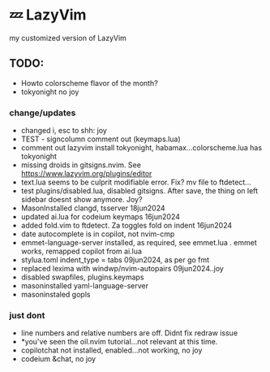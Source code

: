 # 💤 LazyVim

my customized version of LazyVim

## TODO:

- Howto colorscheme flavor of the month?
- tokyonight no joy

### change/updates

- changed i, esc to shh: joy
- TEST - signcolumn comment out (keymaps.lua)
- comment out lazyvim install tokyonight, habamax...colorscheme.lua has tokyonight
- missing droids in gitsigns.nvim. See https://www.lazyvim.org/plugins/editor
- text.lua seems to be culprit modifiable error. Fix? mv file to ftdetect...
- test plugins/disabled.lua, disabled gitsigns. After save, the thing on left sidebar doesnt show anymore. Joy?
- MasonInstalled clangd, tsserver 18jun2024
- updated ai.lua for codeium keymaps 16jun2024
- added fold.vim to ftdetect. Za toggles fold on indent 16jun2024
- date autocomplete is in copilot, not nvim-cmp
- emmet-language-server installed, as required, see emmet.lua
    . emmet works, remapped copilot from ai.lua
- stylua.toml indent_type = tabs 09jun2024, as per go fmt
- replaced lexima with windwp/nvim-autopairs 09jun2024..joy
- disabled swapfiles, plugins.keymaps
- masoninstalled yaml-language-server
- masoninstaled gopls

### just dont

- line numbers and relative numbers are off. Didnt fix redraw issue
- *you've seen the oil.nvim tutorial...not relevant at this time.
- copilotchat not installed, enabled...not working, no joy
- codeium &chat, no joy
